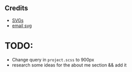 ## Credits
- [SVGs](https://fontawesome.com/icons/)
- [email svg](https://www.svgrepo.com/svg/14478/email)


# TODO:
- Change query in `project.scss` to 900px
- research some ideas for the about me section && add it 